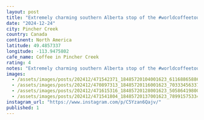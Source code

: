 ```yaml
---
layout: post
title: "Extremely charming southern Alberta stop of the #worldcoffeetour Seeds in pincher creak."
date: "2024-12-24"
city: Pincher Creek
country: Canada
continent: North America
latitude: 49.4857337
longitude: -113.9475802
cafe_name: Coffee in Pincher Creek
rating: 4
notes: "Extremely charming southern Alberta stop of the #worldcoffeetour Seeds in pincher creak."
images:
  - /assets/images/posts/202412/471542371_18485720104001623_6116886588625953136_n_18139136992335573.jpg
  - /assets/images/posts/202412/470897313_18485720116001623_7033345633761990550_n_18069357103673732.jpg
  - /assets/images/posts/202412/471615316_18485720128001623_5058641980089958784_n_18084459421493590.jpg
  - /assets/images/posts/202412/471541804_18485720137001623_7899157533494598333_n_18481611178025143.jpg
instagram_url: "https://www.instagram.com/p/C5Yzan6Qajv/"
published: 1
---
```

